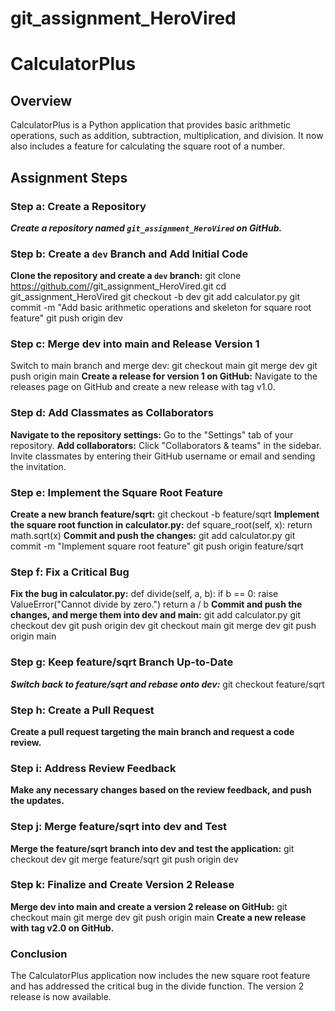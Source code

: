 # git_assignment_HeroVired
# CalculatorPlus

## Overview

CalculatorPlus is a Python application that provides basic arithmetic operations, such as addition, subtraction, multiplication, and division. It now also includes a feature for calculating the square root of a number.

## Assignment Steps

### Step a: Create a Repository
***Create a repository named `git_assignment_HeroVired` on GitHub.***

### Step b: Create a `dev` Branch and Add Initial Code
**Clone the repository and create a `dev` branch:**
git clone https://github.com/<your-username>/git_assignment_HeroVired.git
cd git_assignment_HeroVired
git checkout -b dev
git add calculator.py
git commit -m "Add basic arithmetic operations and skeleton for square root feature"
git push origin dev

### Step c: Merge dev into main and Release Version 1
Switch to main branch and merge dev:
git checkout main
git merge dev
git push origin main
**Create a release for version 1 on GitHub:**
Navigate to the releases page on GitHub and create a new release with tag v1.0.
### Step d: Add Classmates as Collaborators
**Navigate to the repository settings:**
Go to the "Settings" tab of your repository.
**Add collaborators:**
Click "Collaborators & teams" in the sidebar.
Invite classmates by entering their GitHub username or email and sending the invitation.
### Step e: Implement the Square Root Feature
**Create a new branch feature/sqrt:**
git checkout -b feature/sqrt
**Implement the square root function in calculator.py:**
def square_root(self, x):
return math.sqrt(x)
**Commit and push the changes:**
git add calculator.py
git commit -m "Implement square root feature"
git push origin feature/sqrt
### Step f: Fix a Critical Bug
**Fix the bug in calculator.py:**
def divide(self, a, b):
    if b == 0:
        raise ValueError("Cannot divide by zero.")
    return a / b
**Commit and push the changes, and merge them into dev and main:**
git add calculator.py
git checkout dev
git push origin dev
git checkout main
git merge dev
git push origin main
### Step g: Keep feature/sqrt Branch Up-to-Date
***Switch back to feature/sqrt and rebase onto dev:***
git checkout feature/sqrt
### Step h: Create a Pull Request
**Create a pull request targeting the main branch and request a code review.**
### Step i: Address Review Feedback
**Make any necessary changes based on the review feedback, and push the updates.**
### Step j: Merge feature/sqrt into dev and Test
**Merge the feature/sqrt branch into dev and test the application:**
git checkout dev
git merge feature/sqrt
git push origin dev
### Step k: Finalize and Create Version 2 Release
**Merge dev into main and create a version 2 release on GitHub:**
git checkout main
git merge dev
git push origin main
**Create a new release with tag v2.0 on GitHub.**
### Conclusion
The CalculatorPlus application now includes the new square root feature and has addressed the critical bug in the divide function. The version 2 release is now available.

